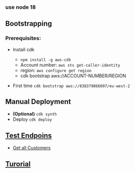 ###  use node 18

## Bootstrapping 
### Prerequisites:

* Install cdk
  * `npm install -g aws-cdk`
  - Account number: `aws sts get-caller-identity`
  - region:         `aws configure get region`
  - cdk bootstrap aws://ACCOUNT-NUMBER/REGION

* First time `cdk bootstrap aws://838379866097/eu-west-2`



## Manual Deployment
  * **(Optional)** `cdk synth`
  * Deploy `cdk deploy`

## [Test Endpoins](https://preef9sri7.execute-api.eu-west-2.amazonaws.com/prod)
  - [Get all Customers](https://preef9sri7.execute-api.eu-west-2.amazonaws.com/prod/customers)

## [Turorial](https://docs.aws.amazon.com/cdk/v2/guide/serverless_example.html)

<!--  -->